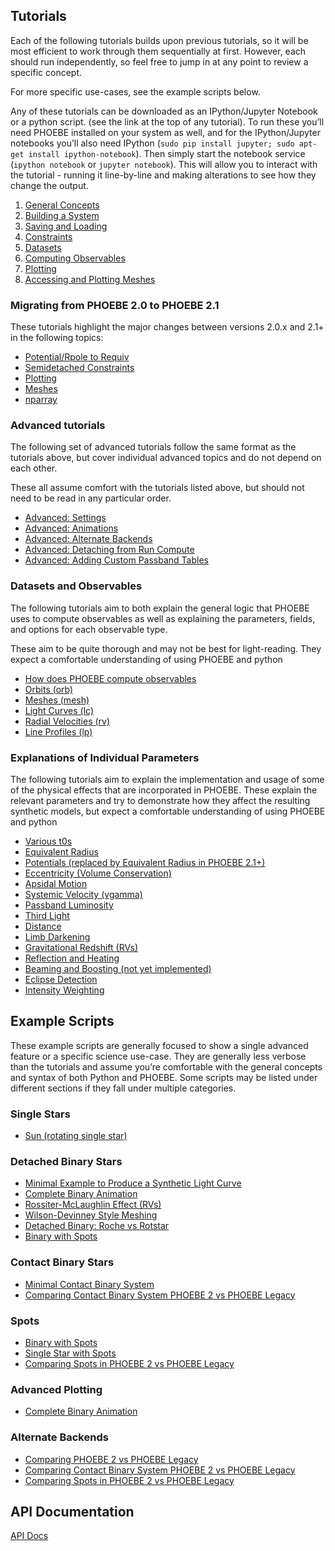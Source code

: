 ## Tutorials

Each of the following tutorials builds upon previous tutorials, so it will be most efficient to work through them sequentially at first. However, each should run independently, so feel free to jump in at any point to review a specific concept.

For more specific use-cases, see the example scripts below.

Any of these tutorials can be downloaded as an IPython/Jupyter Notebook or a python script. (see the link at the top of any tutorial). To run these you’ll need PHOEBE installed on your system as well, and for the IPython/Jupyter notebooks you’ll also need IPython (`sudo pip install jupyter; sudo apt-get install ipython-notebook`). Then simply start the notebook service (`ipython notebook` or `jupyter notebook`). This will allow you to interact with the tutorial - running it line-by-line and making alterations to see how they change the output.

1. [General Concepts](tutorials/general_concepts.ipynb)
2. [Building a System](tutorials/building_a_system.ipynb)
3. [Saving and Loading](tutorials/saving_and_loading.ipynb)
4. [Constraints](tutorials/constraints.ipynb)
5. [Datasets](tutorials/datasets.ipynb)
6. [Computing Observables](tutorials/compute.ipynb)
7. [Plotting](tutorials/plotting.ipynb)
8. [Accessing and Plotting Meshes](tutorials/meshes.ipynb)

### Migrating from PHOEBE 2.0 to PHOEBE 2.1

These tutorials highlight the major changes between versions 2.0.x and 2.1+ in the following topics:

* [Potential/Rpole to Requiv](tutorials/20_21_requiv.ipynb)
* [Semidetached Constraints](tutorials/20_21_semidetached.ipynb)
* [Plotting](tutorials/20_21_plotting.ipynb)
* [Meshes](tutorials/20_21_meshes.ipynb)
* [nparray](tutorials/20_21_nparray.ipynb)

### Advanced tutorials

The following set of advanced tutorials follow the same format as the tutorials above, but cover individual advanced topics and do not depend on each other.

These all assume comfort with the tutorials listed above, but should not need to be read in any particular order.

* [Advanced: Settings](tutorials/settings.ipynb)
* [Advanced: Animations](tutorials/animations.ipynb)
* [Advanced: Alternate Backends](tutorials/alternate_backends.ipynb)
* [Advanced: Detaching from Run Compute](tutorials/detach.ipynb)
* [Advanced: Adding Custom Passband Tables](tutorials/passbands.ipynb)

### Datasets and Observables
The following tutorials aim to both explain the general logic that PHOEBE uses to compute observables as well as explaining the parameters, fields, and options for each observable type.

These aim to be quite thorough and may not be best for light-reading. They expect a comfortable understanding of using PHOEBE and python

* [How does PHOEBE compute observables](tutorials/phoebe_logic.ipynb)
* [Orbits (orb)](tutorials/ORB.ipynb)
* [Meshes (mesh)](tutorials/MESH.ipynb)
* [Light Curves (lc)](tutorials/LC.ipynb)
* [Radial Velocities (rv)](tutorials/RV.ipynb)
* [Line Profiles (lp)](tutorials/LP.ipynb)

### Explanations of Individual Parameters

The following tutorials aim to explain the implementation and usage of some of the physical effects that are incorporated in PHOEBE. These explain the relevant parameters and try to demonstrate how they affect the resulting synthetic models, but expect a comfortable understanding of using PHOEBE and python

* [Various t0s](tutorials/t0s.ipynb)
* [Equivalent Radius](tutorials/requiv.ipynb)
* [Potentials (replaced by Equivalent Radius in PHOEBE 2.1+)](tutorials/pot.ipynb)
* [Eccentricity (Volume Conservation)](tutorials/ecc.ipynb)
* [Apsidal Motion](tutorials/apsidal_motion.ipynb)
* [Systemic Velocity (vgamma)](tutorials/vgamma.ipynb)
* [Passband Luminosity](tutorials/pblum.ipynb)
* [Third Light](tutorials/l3.ipynb)
* [Distance](tutorials/distance.ipynb)
* [Limb Darkening](tutorials/limb_darkening.ipynb)
* [Gravitational Redshift (RVs)](tutorials/grav_redshift.ipynb)
* [Reflection and Heating](tutorials/reflection_heating.ipynb)
* [Beaming and Boosting (not yet implemented)](tutorials/beaming_boosting.ipynb)
* [Eclipse Detection](tutorials/eclipse.ipynb)
* [Intensity Weighting](tutorials/intens_weighting.ipynb)


## Example Scripts

These example scripts are generally focused to show a single advanced feature or a specific science use-case. They are generally less verbose than the tutorials and assume you’re comfortable with the general concepts and syntax of both Python and PHOEBE. Some scripts may be listed under different sections if they fall under multiple categories.

### Single Stars

* [Sun (rotating single star)](examples/sun.ipynb)


### Detached Binary Stars

* [Minimal Example to Produce a Synthetic Light Curve](examples/minimal_synthetic.ipynb)
* [Complete Binary Animation](examples/animation_binary_complete.ipynb)
* [Rossiter-McLaughlin Effect (RVs)](examples/rossiter_mclaughlin.ipynb)
* [Wilson-Devinney Style Meshing](examples/mesh_wd.ipynb)
* [Detached Binary: Roche vs Rotstar](examples/detached_rotstar.ipynb)
* [Binary with Spots](examples/binary_spots.ipynb)


### Contact Binary Stars

* [Minimal Contact Binary System](examples/minimal_contact_binary.ipynb)
* [Comparing Contact Binary System PHOEBE 2 vs PHOEBE Legacy](examples/legacy_contact_binary.ipynb)

### Spots

* [Binary with Spots](examples/binary_spots.ipynb)
* [Single Star with Spots](examples/single_spots.ipynb)
* [Comparing Spots in PHOEBE 2 vs PHOEBE Legacy](examples/legacy_spots.ipynb)

### Advanced Plotting

* [Complete Binary Animation](examples/animation_binary_complete.ipynb)

### Alternate Backends

* [Comparing PHOEBE 2 vs PHOEBE Legacy](examples/legacy.ipynb)
* [Comparing Contact Binary System PHOEBE 2 vs PHOEBE Legacy](examples/legacy_contact_binary.ipynb)
* [Comparing Spots in PHOEBE 2 vs PHOEBE Legacy](examples/legacy_spots.ipynb)



## API Documentation

[API Docs](api.md)
